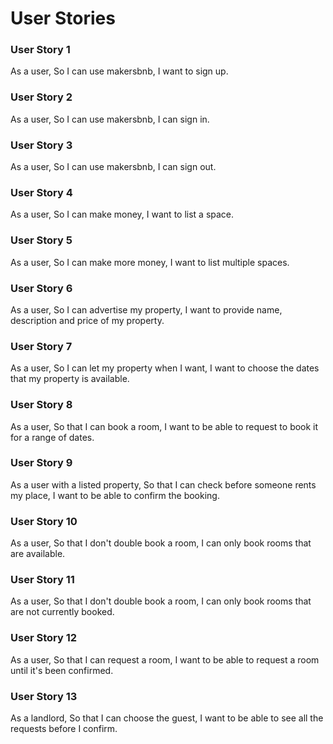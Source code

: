 # User Stories

### User Story 1
As a user,
So I can use makersbnb,
I want to sign up.

### User Story 2
As a user,
So I can use makersbnb,
I can sign in.

### User Story 3
As a user,
So I can use makersbnb,
I can sign out.

### User Story 4
As a user,
So I can make money,
I want to list a space.

### User Story 5
As a user,
So I can make more money,
I want to list multiple spaces.

### User Story 6
As a user,
So I can advertise my property,
I want to provide name, description and price of my property.

### User Story 7
As a user,
So I can let my property when I want,
I want to choose the dates that my property is available.

### User Story 8
As a user,
So that I can book a room,
I want to be able to request to book it for a range of dates.

### User Story 9
As a user with a listed property,
So that I can check before someone rents my place,
I want to be able to confirm the booking.

### User Story 10
As a user,
So that I don't double book a room,
I can only book rooms that are available.

### User Story 11
As a user,
So that I don't double book a room,
I can only book rooms that are not currently booked.

### User Story 12
As a user,
So that I can request a room,
I want to be able to request a room until it's been confirmed.

### User Story 13
As a landlord,
So that I can choose the guest,
I want to be able to see all the requests before I confirm.  
